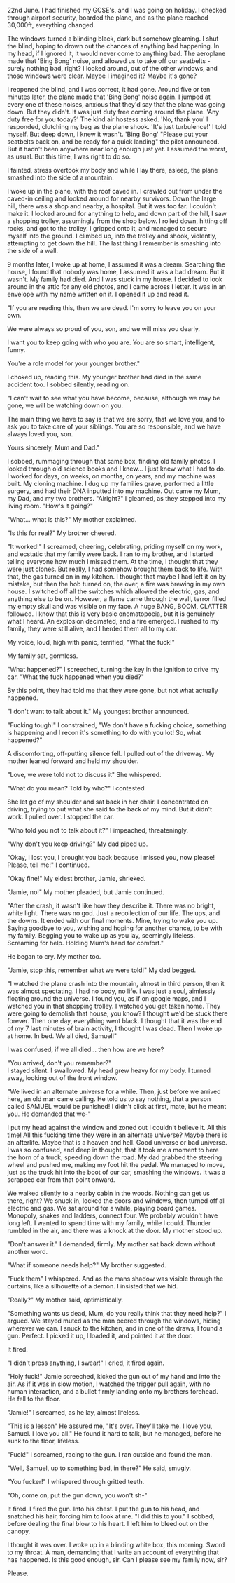22nd June. I had finished my GCSE's, and I was going on holiday. I checked through airport security, boarded the plane, and as the plane reached 30,000ft, everything changed.

The windows turned a blinding black, dark but somehow gleaming. I shut the blind, hoping to drown out the chances of anything bad happening. In my head, if I ignored it, it would never come to anything bad. The aeroplane made that 'Bing Bong' noise, and allowed us to take off our seatbelts - surely nothing bad, right? I looked around, out of the other windows, and those windows were clear. Maybe I imagined it? Maybe it's gone?

I reopened the blind, and I was correct, it had gone. Around five or ten minutes later, the plane made that 'Bing Bong' noise again. I jumped at every one of these noises, anxious that they'd say that the plane was going down. But they didn't. It was just duty free coming around the plane. 'Any duty free for you today?' The kind air hostess asked. 'No, thank you' I responded, clutching my bag as the plane shook. 'It's just turbulence!' I told myself. But deep down, I knew it wasn't. 'Bing Bong' "Please put your seatbelts back on, and be ready for a quick landing" the pilot announced. But it hadn't been anywhere near long enough just yet. I assumed the worst, as usual. But this time, I was right to do so.

I fainted, stress overtook my body and while I lay there, asleep, the plane smashed into the side of a mountain.

I woke up in the plane, with the roof caved in. I crawled out from under the caved-in ceiling and looked around for nearby survivors. Down the large hill, there was a shop and nearby, a hospital. But it was too far. I couldn't make it. I looked around for anything to help, and down part of the hill, I saw a shopping trolley, assumingly from the shop below. I rolled down, hitting off rocks, and got to the trolley. I gripped onto it, and managed to secure myself into the ground. I climbed up, into the trolley and shook, violently, attempting to get down the hill. The last thing I remember is smashing into the side of a wall.

9 months later, I woke up at home, I assumed it was a dream. Searching the house, I found that nobody was home, I assumed it was a bad dream. But it wasn't. My family had died. And I was stuck in my house. I decided to look around in the attic for any old photos, and I came across I letter. It was in an envelope with my name written on it. I opened it up and read it.

"If you are reading this, then we are dead. I'm sorry to leave you on your own.

We were always so proud of you, son, and we will miss you dearly.

I want you to keep going with who you are. You are so smart, intelligent, funny.

You're a role model for your younger brother."

I choked up, reading this. My younger brother had died in the same accident too. I sobbed silently, reading on.

"I can't wait to see what you have become, because, although we may be gone, we will be watching down on you.

The main thing we have to say is that we are sorry, that we love you, and to ask you to take care of your siblings. You are so responsible, and we have always loved you, son.

Yours sincerely, Mum and Dad."

I sobbed, rummaging through that same box, finding old family photos. I looked through old science books and I knew... I just knew what I had to do. I worked for days, on weeks, on months, on years, and my machine was built. My cloning machine. I dug up my families grave, performed a little surgery, and had their DNA inputted into my machine. Out came my Mum, my Dad, and my two brothers. "Alright?" I gleamed, as they stepped into my living room. "How's it going?"

"What... what is this?" My mother exclaimed.

"Is this for real?" My brother cheered.

"It worked!" I screamed, cheering, celebrating, priding myself on my work, and ecstatic that my family were back. I ran to my brother, and I started telling everyone how much I missed them. At the time, I thought that they were just clones. But really, I had somehow brought them back to life. With that, the gas turned on in my kitchen. I thought that maybe I had left it on by mistake, but then the hob turned on, the over, a fire was brewing in my own house. I switched off all the switches which allowed the electric, gas, and anything else to be on. However, a flame came through the wall, terror filled my empty skull and was visible on my face. A huge BANG, BOOM, CLATTER followed. I know that this is very basic onomatopoeia, but it is genuinely what I heard. An explosion decimated, and a fire emerged. I rushed to my family, they were still alive, and I herded them all to my car.

My voice, loud, high with panic, terrified, "What the fuck!"

My family sat, gormless.

"What happened?" I screeched, turning the key in the ignition to drive my car. "What the fuck happened when you died?"

By this point, they had told me that they were gone, but not what actually happened.

"I don't want to talk about it." My youngest brother announced.

"Fucking tough!" I constrained, "We don't have a fucking choice, something is happening and I recon it's something to do with you lot! So, what happened?"

A discomforting, off-putting silence fell. I pulled out of the driveway. My mother leaned forward and held my shoulder.

"Love, we were told not to discuss it" She whispered.

"What do you mean? Told by who?" I contested

She let go of my shoulder and sat back in her chair. I concentrated on driving, trying to put what she said to the back of my mind. But it didn't work. I pulled over. I stopped the car.

"Who told you not to talk about it?" I impeached, threateningly.

"Why don't you keep driving?" My dad piped up.

"Okay, I lost you, I brought you back because I missed you, now please! Please, tell me!" I continued.

"Okay fine!" My eldest brother, Jamie, shrieked.

"Jamie, no!" My mother pleaded, but Jamie continued.

"After the crash, it wasn't like how they describe it. There was no bright, white light. There was no god. Just a recollection of our life. The ups, and the downs. It ended with our final moments. Mine, trying to wake you up. Saying goodbye to you, wishing and hoping for another chance, to be with my family. Begging you to wake up as you lay, seemingly lifeless. Screaming for help. Holding Mum's hand for comfort."

He began to cry. My mother too.

"Jamie, stop this, remember what we were told!" My dad begged.

"I watched the plane crash into the mountain, almost in third person, then it was almost spectating. I had no body, no life. I was just a soul, aimlessly floating around the universe. I found you, as if on google maps, and I watched you in that shopping trolley. I watched you get taken home. They were going to demolish that house, you know? I thought we'd be stuck there forever. Then one day, everything went black. I thought that it was the end of my 7 last minutes of brain activity, I thought I was dead. Then I woke up at home. In bed. We all died, Samuel!"

I was confused, if we all died... then how are we here?

"You arrived, don't you remember?"  
I stayed silent. I swallowed. My head grew heavy for my body. I turned away, looking out of the front window.

"We lived in an alternate universe for a while. Then, just before we arrived here, an old man came calling. He told us to say nothing, that a person called SAMUEL would be punished! I didn't click at first, mate, but he meant you. He demanded that we-"

I put my head against the window and zoned out I couldn't believe it. All this time! All this fucking time they were in an alternate universe? Maybe there is an afterlife. Maybe that is a heaven and hell. Good universe or bad universe. I was so confused, and deep in thought, that it took me a moment to here the horn of a truck, speeding down the road. My dad grabbed the steering wheel and pushed me, making my foot hit the pedal. We managed to move, just as the truck hit into the boot of our car, smashing the windows. It was a scrapped car from that point onward.

We walked silently to a nearby cabin in the woods. Nothing can get us there, right? We snuck in, locked the doors and windows, then turned off all electric and gas. We sat around for a while, playing board games. Monopoly, snakes and ladders, connect four. We probably wouldn't have long left. I wanted to spend time with my family, while I could. Thunder rumbled in the air, and there was a knock at the door. My mother stood up.

"Don't answer it." I demanded, firmly. My mother sat back down without another word.

"What if someone needs help?" My brother suggested.

"Fuck them" I whispered. And as the mans shadow was visible through the curtains, like a silhouette of a demon. I insisted that we hid.

"Really?" My mother said, optimistically.

"Something wants us dead, Mum, do you really think that they need help?" I argued. We stayed muted as the man peered through the windows, hiding wherever we can. I snuck to the kitchen, and in one of the draws, I found a gun. Perfect. I picked it up, I loaded it, and pointed it at the door.

It fired.

"I didn't press anything, I swear!" I cried, it fired again.

"Holy fuck!" Jamie screeched, kicked the gun out of my hand and into the air. As if it was in slow motion, I watched the trigger pull again, with no human interaction, and a bullet firmly landing onto my brothers forehead. He fell to the floor.

"Jamie!" I screamed, as he lay, almost lifeless.

"This is a lesson" He assured me, "It's over. They'll take me. I love you, Samuel. I love you all." He found it hard to talk, but he managed, before he sunk to the floor, lifeless.

"Fuck!" I screamed, racing to the gun. I ran outside and found the man.

"Well, Samuel, up to something bad, in there?" He said, smugly.

"You fucker!" I whispered through gritted teeth.

"Oh, come on, put the gun down, you won't sh-"

It fired. I fired the gun. Into his chest. I put the gun to his head, and snatched his hair, forcing him to look at me. "I did this to you." I sobbed, before dealing the final blow to his heart. I left him to bleed out on the canopy.

I thought it was over. I woke up in a blinding white box, this morning. Sword to my throat. A man, demanding that I write an account of everything that has happened. Is this good enough, sir. Can I please see my family now, sir?

Please.